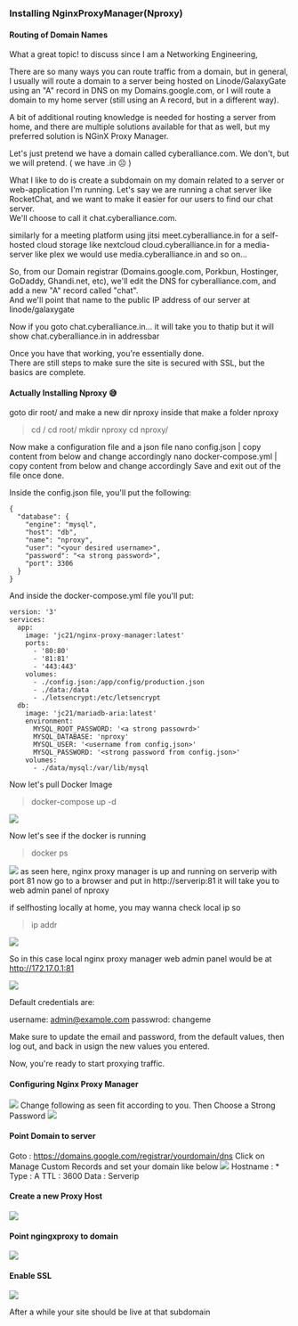 ### Installing NginxProxyManager(Nproxy)
#### Routing of Domain Names

What a great topic! to discuss since I am a Networking Engineering,

There are so many ways you can route traffic from a domain, 
but in general, I usually will route a domain to a server being hosted on 
Linode/GalaxyGate using an 
"A" record in DNS on my Domains.google.com, 
or I will route a domain to my home server 
(still using an A record, but in a different way).

A bit of additional routing knowledge is needed 
for hosting a server from home, and there are multiple solutions available 
for that as well, but my preferred solution is NGinX Proxy Manager.

Let's just pretend we have a domain called 
cyberalliance.com.  We don't, but we will pretend. ( we have .in ☹️ )

What I like to do is create a subdomain on my domain related to a server or web-application I'm running. 
Let's say we are running a chat server like RocketChat, 
and we want to make it easier for our users to find our chat server.  
We'll choose to call it chat.cyberalliance.com.

similarly for a meeting platform using jitsi meet.cyberalliance.in
for a self-hosted cloud storage like nextcloud cloud.cyberalliance.in
for a media-server like plex we would use media.cyberalliance.in and so on...

So, from our Domain registrar 
(Domains.google.com, Porkbun, Hostinger, GoDaddy, Ghandi.net, etc), 
we'll edit the DNS for cyberalliance.com, and add a new 
"A" record called "chat".  
And we'll point that name to the public IP address of our server at linode/galaxygate

Now if you goto chat.cyberalliance.in... it will take you to thatip but it will show chat.cyberalliance.in in addressbar

Once you have that working, you're essentially done.  
There are still steps to make sure the site is secured with SSL, but the basics are complete.

#### Actually Installing Nproxy 😅

goto dir root/ and make a new dir nproxy
inside that make a folder nproxy

>cd /
cd root/
mkdir nproxy
cd nproxy/

Now make a configuration file and a json file
nano config.json | copy content from below and change accordingly
nano docker-compose.yml | copy content from below and change accordingly
Save and exit out of the file once done.

Inside the config.json file, you'll put the following:

```
{
  "database": {
    "engine": "mysql",
    "host": "db",
    "name": "nproxy",
    "user": "<your desired username>",
    "password": "<a strong password>",
    "port": 3306
  }
}
```

And inside the docker-compose.yml file you'll put:

```
version: '3'
services:
  app:
    image: 'jc21/nginx-proxy-manager:latest'
    ports:
      - '80:80'
      - '81:81'
      - '443:443'
    volumes:
      - ./config.json:/app/config/production.json
      - ./data:/data
      - ./letsencrypt:/etc/letsencrypt
  db:
    image: 'jc21/mariadb-aria:latest'
    environment:
      MYSQL_ROOT_PASSWORD: '<a strong passowrd>'
      MYSQL_DATABASE: 'nproxy'
      MYSQL_USER: '<username from config.json>'
      MYSQL_PASSWORD: '<strong password from config.json>'
    volumes:
      - ./data/mysql:/var/lib/mysql
```


Now let's pull Docker Image
>docker-compose up -d

![](https://i.imgur.com/Y4boQy4.gif)

Now let's see if the docker is running
>docker ps

![](https://i.imgur.com/j9FM36d.png)
as seen here, nginx proxy manager is up and running on serverip with port 81
now go to a browser and put in http://serverip:81
it will take you to web admin panel of nproxy

if selfhosting locally at home, you may wanna check local ip so
>ip addr

![](https://i.imgur.com/nLE63BB.png)

So in this case local nginx proxy manager web admin panel would be at
http://172.17.0.1:81

![](https://i.imgur.com/MnOHLJF.png)

Default credentials are:

username: admin@example.com
passwrod: changeme

Make sure to update the email and password, from the default values, then log out, and back in usign the new values you entered.

Now, you're ready to start proxying traffic.

#### Configuring Nginx Proxy Manager
![](https://i.imgur.com/GMSH6a2.png)
Change following as seen fit according to you.
Then Choose a Strong Password
![](https://i.imgur.com/7VpeeIl.png)

#### Point Domain to server
Goto : https://domains.google.com/registrar/yourdomain/dns
Click on Manage Custom Records
and set your domain like below
![](https://i.imgur.com/qWiW3XP.png)
Hostname : * Type : A TTL : 3600 Data : Serverip
#### Create a new Proxy Host
![](https://i.imgur.com/E7QLvyr.png)
#### Point ngingxproxy to domain
![](https://i.imgur.com/qkY7aYL.png)
#### Enable SSL
![](https://i.imgur.com/uBrAwVD.png)

After a while your site should be live at that subdomain
